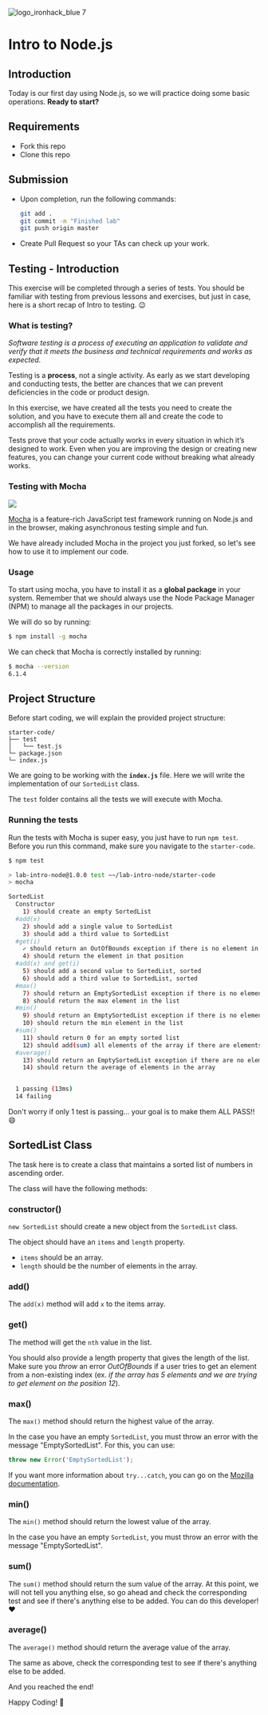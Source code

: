 ![logo_ironhack_blue 7](https://user-images.githubusercontent.com/23629340/40541063-a07a0a8a-601a-11e8-91b5-2f13e4e6b441.png)

# Intro to Node.js

## Introduction

Today is our first day using Node.js, so we will practice doing some basic operations. **Ready to start?**

## Requirements

- Fork this repo
- Clone this repo

## Submission

- Upon completion, run the following commands:

  ```bash
  git add .
  git commit -m "Finished lab"
  git push origin master
  ```

- Create Pull Request so your TAs can check up your work.

## Testing - Introduction

This exercise will be completed through a series of tests. You should be familiar with testing from previous lessons and exercises, but just in case, here is a short recap of Intro to testing. :wink:

### What is testing?

_Software testing is a process of executing an application to validate and verify that it meets the business and technical requirements and works as expected._

Testing is a **process**, not a single activity. As early as we start developing and conducting tests, the better are chances that we can prevent deficiencies in the code or product design.

In this exercise, we have created all the tests you need to create the solution, and you have to execute them all and create the code to accomplish all the requirements.

Tests prove that your code actually works in every situation in which it’s designed to work. Even when you are improving the design or creating new features, you can change your current code without breaking what already works.

### Testing with Mocha

![](https://s3-eu-west-1.amazonaws.com/ih-materials/uploads/upload_99e6ffece1023c0fe141512493fc6ad2.png)

[Mocha](https://mochajs.org/) is a feature-rich JavaScript test framework running on Node.js and in the browser, making asynchronous testing simple and fun.

<!-- Mocha tests run serially, allowing for flexible and accurate reporting, while mapping uncaught exceptions to the correct test cases. -->

We have already included Mocha in the project you just forked, so let's see how to use it to implement our code.

### Usage

To start using mocha, you have to install it as a **global package** in your system. Remember that we should always use the Node Package Manager (NPM) to manage all the packages in our projects.

We will do so by running:

```bash
$ npm install -g mocha
```

We can check that Mocha is correctly installed by running:

```bash
$ mocha --version
6.1.4
```

## Project Structure

Before start coding, we will explain the provided project structure:

```
starter-code/
├── test
│   └── test.js
└─ package.json
└─ index.js
```

We are going to be working with the **`index.js`** file. Here we will write the implementation of our `SortedList` class.

The `test` folder contains all the tests we will execute with Mocha.

### Running the tests

Run the tests with Mocha is super easy, you just have to run `npm test`. Before you run this command, make sure you navigate to the `starter-code`.

```bash
$ npm test

> lab-intro-node@1.0.0 test ~~/lab-intro-node/starter-code
> mocha

SortedList
  Constructor
    1) should create an empty SortedList
  #add(x)
    2) should add a single value to SortedList
    3) should add a third value to SortedList
  #get(i)
    ✓ should return an OutOfBounds exception if there is no element in that position
    4) should return the element in that position
  #add(x) and get(i)
    5) should add a second value to SortedList, sorted
    6) should add a third value to SortedList, sorted
  #max()
    7) should return an EmptySortedList exception if there is no element in the list
    8) should return the max element in the list
  #min()
    9) should return an EmptySortedList exception if there is no element in the list
    10) should return the min element in the list
  #sum()
    11) should return 0 for an empty sorted list
    12) should add(sum) all elements of the array if there are elements in the list
  #average()
    13) should return an EmptySortedList exception if there are no elements
    14) should return the average of elements in the array


  1 passing (13ms)
  14 failing
```

Don't worry if only 1 test is passing... your goal is to make them ALL PASS!! :smile:

## SortedList Class

The task here is to create a class that maintains a sorted list of numbers in ascending order.

The class will have the following methods:

### constructor()

`new SortedList` should create a new object from the `SortedList` class.

The object should have an `items` and `length` property.

- `items` should be an array.
- `length` should be the number of elements in the array.

### add()

The `add(x)` method will add `x` to the items array.

### get()

The method will get the `nth` value in the list.

You should also provide a length property that gives the length of the list. Make sure you _throw_ an error _OutOfBounds_ if a user tries to get an element from a non-existing index (ex. _if the array has 5 elements and we are trying to get element on the position 12_).

### max()

The `max()` method should return the highest value of the array.

In the case you have an empty `SortedList`, you must throw an error with the message "EmptySortedList". For this, you can use:

```js
throw new Error('EmptySortedList');
```

If you want more information about `try...catch`, you can go on the [Mozilla documentation](https://developer.mozilla.org/en-US/docs/Web/JavaScript/Reference/Statements/try...catch).

### min()

The `min()` method should return the lowest value of the array.

In the case you have an empty `SortedList`, you must throw an error with the message "EmptySortedList".

### sum()

The `sum()` method should return the sum value of the array. At this point, we will not tell you anything else, so go ahead and check the corresponding test and see if there's anything else to be added. You can do this developer! :heart:

### average()

The `average()` method should return the average value of the array.

The same as above, check the corresponding test to see if there's anything else to be added.

And you reached the end!

Happy Coding! 💙
